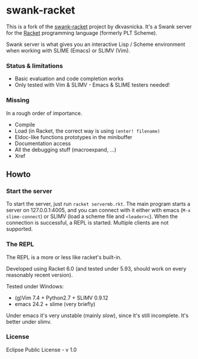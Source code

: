 swank-racket
============

This is a fork of the
[swank-racket](https://github.com/dkvasnicka/swank-racket) project by
dkvasnicka.
It's a Swank server for the [Racket](http://racket-lang.org) programming
language (formerly PLT Scheme).

Swank server is what gives you an interactive Lisp / Scheme environment when
working with SLIME (Emacs) or SLIMV (Vim).

### Status & limitations

- Basic evaluation and code completion works
- Only tested with Vim & SLIMV - Emacs & SLIME testers needed!

### Missing
In a rough order of importance.

- Compile
- Load (in Racket, the correct way is using `(enter! filename)`
- Eldoc-like functions prototypes in the minibuffer
- Documentation access
- All the debugging stuff (macroexpand, ...)
- Xref

## Howto

### Start the server
To start the server, just run `racket servermb.rkt`. The main program starts a
server on 127.0.0.1:4005, and you can connect with it either with emacs (`M-x
slime-connect`) or SLIMV (load a scheme file and `<leader>c`).
When the connection is successful, a REPL is started.
Multiple clients are not supported.

### The REPL
The REPL is a more or less like racket's built-in. 

Developed using Racket 6.0 (and tested under 5.93, should work on every
reasonably recent version). 

Tested under Windows:
* (g)Vim 7.4 + Python2.7 + SLIMV 0.9.12
* emacs 24.2 + slime (very briefly)

Under emacs it's very unstable (mainly *slow*), since it's still incomplete. It's better under slimv.

### License

Eclipse Public License - v 1.0
